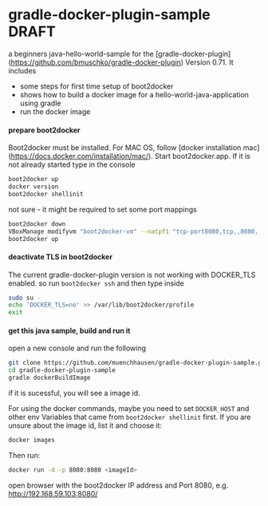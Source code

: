 gradle-docker-plugin-sample DRAFT
=================================

a beginners java-hello-world-sample for the [gradle-docker-plugin] (https://github.com/bmuschko/gradle-docker-plugin) Version 0.71. It includes
* some steps for first time setup of boot2docker
* shows how to build a docker image for a hello-world-java-application using gradle
* run the docker image

#### prepare boot2docker
Boot2docker must be installed. For MAC OS, follow [docker installation mac] (https://docs.docker.com/installation/mac/).
Start boot2docker.app. If it is not already started type in the console
```bash
boot2docker up
docker version
boot2docker shellinit
```

not sure - it might be required to set some port mappings
```bash
boot2docker down
VBoxManage modifyvm "boot2docker-vm" --natpf1 "tcp-port8080,tcp,,8080,,8080"
boot2docker up
```

#### deactivate TLS in boot2docker
The current gradle-docker-plugin version is not working with DOCKER_TLS enabled.
so run ```boot2docker ssh``` and then type inside
```bash
sudo su -
echo 'DOCKER_TLS=no' >> /var/lib/boot2docker/profile
exit
```

#### get this java sample, build and run it
open a new console and run the following
```bash
git clone https://github.com/muenchhausen/gradle-docker-plugin-sample.git
cd gradle-docker-plugin-sample
gradle dockerBuildImage
```
if it is sucessful, you will see a image id.

For using the docker commands, maybe you need to set ```DOCKER_HOST``` and other env Variables that came from ```boot2docker shellinit``` first.
If you are unsure about the image id, list it and choose it:
```bash
docker images
```

Then run:
```bash
docker run -d -p 8080:8080 <imageId>
```

open browser with the boot2docker IP address and Port 8080, e.g. http://192.168.59.103:8080/

